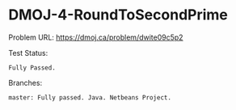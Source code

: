 # DMOJ-4-RoundToSecondPrime

Problem URL:
    https://dmoj.ca/problem/dwite09c5p2
    
Test Status:
    
    Fully Passed.
    
Branches:

    master: Fully passed. Java. Netbeans Project.
